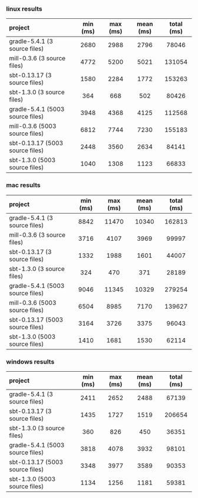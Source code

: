 
### linux results
project | min (ms) | max (ms) | mean (ms) | total (ms)
:------- | :------: | :------: | :------: | :------: 
gradle-5.4.1 (3 source files) | 2680 | 2988 | 2796 | 78046
mill-0.3.6 (3 source files) | 4772 | 5200 | 5021 | 131054
sbt-0.13.17 (3 source files) | 1580 | 2284 | 1772 | 153263
sbt-1.3.0 (3 source files) | 364 | 668 | 502 | 80426
gradle-5.4.1 (5003 source files) | 3948 | 4368 | 4125 | 112568
mill-0.3.6 (5003 source files) | 6812 | 7744 | 7230 | 155183
sbt-0.13.17 (5003 source files) | 2448 | 3560 | 2634 | 84141
sbt-1.3.0 (5003 source files) | 1040 | 1308 | 1123 | 66833

### mac results
project | min (ms) | max (ms) | mean (ms) | total (ms)
:------- | :------: | :------: | :------: | :------:
gradle-5.4.1 (3 source files) | 8842 | 11470 | 10340 | 162813
mill-0.3.6 (3 source files) | 3716 | 4107 | 3969 | 99997
sbt-0.13.17 (3 source files) | 1332 | 1988 | 1601 | 44007
sbt-1.3.0 (3 source files) | 324 | 470 | 371 | 28189
gradle-5.4.1 (5003 source files) | 9046 | 11345 | 10329 | 279254
mill-0.3.6 (5003 source files) | 6504 | 8985 | 7170 | 139627
sbt-0.13.17 (5003 source files) | 3164 | 3726 | 3375 | 96043
sbt-1.3.0 (5003 source files) | 1410 | 1681 | 1530 | 62114

### windows results
 project | min (ms) | max (ms) | mean (ms) | total (ms)
:------- | :------: | :------: | :------: | :------:
gradle-5.4.1 (3 source files) | 2411 | 2652 | 2488 | 67139
sbt-0.13.17 (3 source files) | 1435 | 1727 | 1519 | 206654
sbt-1.3.0 (3 source files) | 360 | 826 | 450 | 36351
gradle-5.4.1 (5003 source files) | 3818 | 4078 | 3932 | 98101
sbt-0.13.17 (5003 source files) | 3348 | 3977 | 3589 | 90353
sbt-1.3.0 (5003 source files) | 1134 | 1256 | 1181 | 59381
